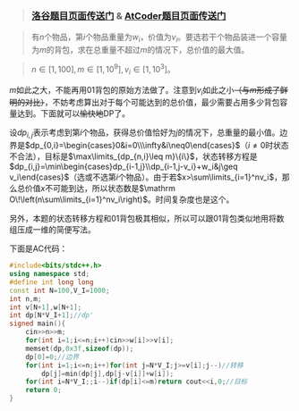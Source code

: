>### [洛谷题目页面传送门](https://www.luogu.com.cn/problem/AT4526) & [AtCoder题目页面传送门](https://atcoder.jp/contests/dp/tasks/dp_e)

>有$n$个物品，第$i$个物品重量为$w_i$，价值为$v_i$。要选若干个物品装进一个容量为$m$的背包，求在总重量不超过$m$的情况下，总价值的最大值。

>$n\in[1,100],m\in\left[1,10^9\right],v_i\in\left[1,10^3\right]$。

$m$如此之大，不能再用01背包的原始方法做了。注意到$v_i$如此之小~~（与$m$形成了鲜明的对比）~~，不妨考虑算出对于每个可能达到的总价值，最少需要占用多少背包容量达到。下面就可以~~愉快地~~DP了。

设$dp_{i,j}$表示考虑到第$i$个物品，获得总价值恰好为$j$的情况下，总重量的最小值。边界是$dp_{0,i}=\begin{cases}0&i=0\\\infty&i\neq0\end{cases}$（$i\neq0$时状态不合法），目标是$\max\limits_{dp_{n,i}\leq m}\{i\}$，状态转移方程是$dp_{i,j}=\min\begin{cases}dp_{i-1,j}\\dp_{i-1,j-v_i}+w_i&j\geq v_i\end{cases}$（选或不选第$i$个物品）。由于若$x>\sum\limits_{i=1}^nv_i$，那么总价值$x$不可能到达，所以状态数是$\mathrm O\!\left(n\sum\limits_{i=1}^nv_i\right)$。时间复杂度也是这个。

另外，本题的状态转移方程和01背包极其相似，所以可以跟01背包类似地用将数组压成一维的简便写法。

下面是AC代码：
```cpp
#include<bits/stdc++.h>
using namespace std;
#define int long long
const int N=100,V_I=1000;
int n,m;
int v[N+1],w[N+1];
int dp[N*V_I+1];//dp' 
signed main(){
	cin>>n>>m;
	for(int i=1;i<=n;i++)cin>>w[i]>>v[i];
	memset(dp,0x3f,sizeof(dp));
	dp[0]=0;//边界 
	for(int i=1;i<=n;i++)for(int j=N*V_I;j>=v[i];j--)//转移 
		dp[j]=min(dp[j],dp[j-v[i]]+w[i]);
	for(int i=N*V_I;;i--)if(dp[i]<=m)return cout<<i,0;//目标 
	return 0;
}
```